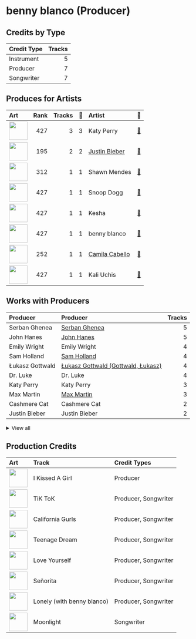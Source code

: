 # benny blanco (Producer)

## Credits by Type

| Credit Type | Tracks |
|:---|---:|
| Instrument | 5 |
| Producer | 7 |
| Songwriter | 7 |

## Produces for Artists

| Art | Rank | Tracks | 💚 | Artist | 🔗 |
|:---|---:|---:|---:|:---|:---|
| <img src="https://i.scdn.co/image/ab6761610000e5eb5e5f676a99a81dba06cc3db6" alt="" width="50" /> | 427 | 3 | 3 | Katy Perry | [🔗](https://open.spotify.com/artist/6jJ0s89eD6GaHleKKya26X) |
| <img src="https://i.scdn.co/image/ab6761610000e5eb8ae7f2aaa9817a704a87ea36" alt="" width="50" /> | 195 | 2 | 2 | [Justin Bieber](../../artists/justin_bieber/overview.md) | [🔗](https://open.spotify.com/artist/1uNFoZAHBGtllmzznpCI3s) |
| <img src="https://i.scdn.co/image/ab6761610000e5ebd56712ef06c48938329731e1" alt="" width="50" /> | 312 | 1 | 1 | Shawn Mendes | [🔗](https://open.spotify.com/artist/7n2wHs1TKAczGzO7Dd2rGr) |
| <img src="https://i.scdn.co/image/ab6761610000e5eb9a398209a4ef3360dce2dec4" alt="" width="50" /> | 427 | 1 | 1 | Snoop Dogg | [🔗](https://open.spotify.com/artist/7hJcb9fa4alzcOq3EaNPoG) |
| <img src="https://i.scdn.co/image/ab6761610000e5eb2ac07249400857d8b16dc17a" alt="" width="50" /> | 427 | 1 | 1 | Kesha | [🔗](https://open.spotify.com/artist/6LqNN22kT3074XbTVUrhzX) |
| <img src="https://i.scdn.co/image/ab6761610000e5eb860c37890942e05e58c19372" alt="" width="50" /> | 427 | 1 | 1 | benny blanco | [🔗](https://open.spotify.com/artist/5CiGnKThu5ctn9pBxv7DGa) |
| <img src="https://i.scdn.co/image/ab6761610000e5eb7ffadf2671159fbfdc5c87f4" alt="" width="50" /> | 252 | 1 | 1 | [Camila Cabello](../../artists/camila_cabello/overview.md) | [🔗](https://open.spotify.com/artist/4nDoRrQiYLoBzwC5BhVJzF) |
| <img src="https://i.scdn.co/image/ab6761610000e5eb51dfdac248da65a860963b68" alt="" width="50" /> | 427 | 1 | 1 | Kali Uchis | [🔗](https://open.spotify.com/artist/1U1el3k54VvEUzo3ybLPlM) |

## Works with Producers

| Producer | Producer | Tracks |
|:---|:---|---:|
| Serban Ghenea | [Serban Ghenea](../serban_ghenea/overview.md) | 5 |
| John Hanes | [John Hanes](../john_hanes/overview.md) | 5 |
| Emily Wright | Emily Wright | 4 |
| Sam Holland | [Sam Holland](../sam_holland/overview.md) | 4 |
| Łukasz Gottwald | [Łukasz Gottwald (Gottwald, Łukasz)](../łukasz_gottwald_(gottwald,_łukasz)/overview.md) | 4 |
| Dr. Luke | Dr. Luke | 4 |
| Katy Perry | Katy Perry | 3 |
| Max Martin | [Max Martin](../max_martin/overview.md) | 3 |
| Cashmere Cat | Cashmere Cat | 2 |
| Justin Bieber | Justin Bieber | 2 |


<details>
<summary>View all</summary>

| Producer | Producer | Tracks |
|:---|:---|---:|
| Bonnie McKee | Bonnie McKee | 2 |
| Fred Falke | Fred Falke | 1 |
| Kali Uchis | Kali Uchis | 1 |
| Aniela Gottwald | Aniela Gottwald | 1 |
| Ed Sheeran | Ed Sheeran | 1 |
| Shawn Mendes | Shawn Mendes | 1 |
| Cathy Dennis | Cathy Dennis | 1 |
| Josh Gudwin | [Josh Gudwin](../josh_gudwin/overview.md) | 1 |
| Andrew Watt | Andrew Watt | 1 |
| Nick Banns | Nick Banns | 1 |
| Calvin Broadus | Calvin Broadus | 1 |
| Mike Caffrey | Mike Caffrey | 1 |
| Tina Kennedy | Tina Kennedy | 1 |
| Nathaniel Alford | Nathaniel Alford | 1 |
| Jack Patterson | Jack Patterson | 1 |
| Paul LaMalfa | Paul LaMalfa | 1 |
| Zubin Thakkar | Zubin Thakkar | 1 |
| Charli XCX | Charli XCX | 1 |
| FINNEAS | [FINNEAS](../finneas/overview.md) | 1 |
| Ali Tamposi | Ali Tamposi | 1 |
| Camila Cabello | Camila Cabello | 1 |
| Kesha | Kesha | 1 |

</details>


## Production Credits

| Art | Track | Credit Types |
|:---|:---|:---|
| <img src="https://i.scdn.co/image/ab67616d0000b273b53a4da797ba5472d3330b69" alt="" width="50" /> | I Kissed A Girl | Producer |
| <img src="https://i.scdn.co/image/ab67616d0000b2737a6339d6ddfd579f77559b3c" alt="" width="50" /> | TiK ToK | Producer, Songwriter |
| <img src="https://i.scdn.co/image/ab67616d0000b273d5f3739fca04299590fffe59" alt="" width="50" /> | California Gurls | Producer, Songwriter |
| <img src="https://i.scdn.co/image/ab67616d0000b273d5f3739fca04299590fffe59" alt="" width="50" /> | Teenage Dream | Producer, Songwriter |
| <img src="https://i.scdn.co/image/ab67616d0000b273f46b9d202509a8f7384b90de" alt="" width="50" /> | Love Yourself | Producer, Songwriter |
| <img src="https://i.scdn.co/image/ab67616d0000b2735f53c0dbe5190a0af0fa28f3" alt="" width="50" /> | Señorita | Producer, Songwriter |
| <img src="https://i.scdn.co/image/ab67616d0000b27383b22beb73e2014b20159685" alt="" width="50" /> | Lonely (with benny blanco) | Producer, Songwriter |
| <img src="https://i.scdn.co/image/ab67616d0000b27381fccd758776d16b87721b17" alt="" width="50" /> | Moonlight | Songwriter |
